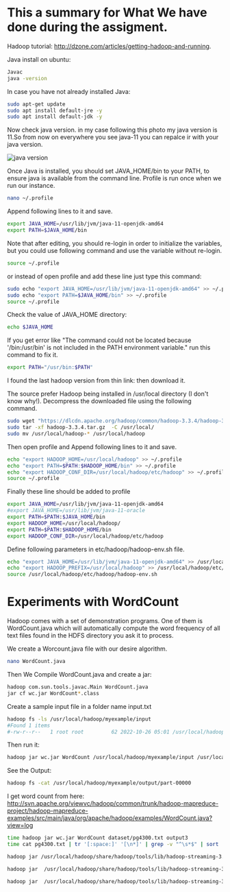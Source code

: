 # This a summary for What We have done during the assigment.

Hadoop tutorial: http://dzone.com/articles/getting-hadoop-and-running.

Java install on ubuntu:


```bash
Javac
java -version
```
In case you have not already installed Java:

```bash
sudo apt-get update
sudo apt install default-jre -y
sudo apt install default-jdk -y
```
Now check java version. in my case following this photo my java version is 11.So from now on everywhere you see java-11 you can repalce ir with your java version.

![java version](https://user-images.githubusercontent.com/80580733/197911176-e3d57be0-6cc8-4878-a1f5-cffe99f8d5e5.png)


Once Java is installed, you should set JAVA_HOME/bin to your PATH, to ensure java is available from the command line. Profile is run once when we run our instance.
```bash
nano ~/.profile  
```
Append following lines to it and save.

```bash
export JAVA_HOME=/usr/lib/jvm/java-11-openjdk-amd64
export PATH=$JAVA_HOME/bin 
```


Note that after editing, you should re-login in order to initialize the variables, but you could use following command and use the variable without re-login.

```bash
source ~/.profile 
```

or instead of open profile and add these line just type this command: 

```bash
sudo echo "export JAVA_HOME=/usr/lib/jvm/java-11-openjdk-amd64" >> ~/.profile
sudo echo "export PATH=$JAVA_HOME/bin" >> ~/.profile
source ~/.profile
```

Check the value of JAVA_HOME directory:

```bash
echo $JAVA_HOME
```

If you get error like "The command could not be located because '/bin:/usr/bin' is not included in the PATH environment variable." run this command to fix it.

```bash
export PATH="/usr/bin:$PATH"
```


I found the last hadoop version from thin link:  then download it.

The source prefer Hadoop being installed in /usr/local directory (I don't know why!). Decompress the downloaded file using the following command.

```bash
sudo wget "https://dlcdn.apache.org/hadoop/common/hadoop-3.3.4/hadoop-3.3.4.tar.gz"
sudo tar -xf hadoop-3.3.4.tar.gz  -C /usr/local/
sudo mv /usr/local/hadoop-* /usr/local/hadoop
```
Then open profile and Append following lines to it and save.

```bash
echo "export HADOOP_HOME=/usr/local/hadoop" >> ~/.profile
echo "export PATH=$PATH:$HADOOP_HOME/bin" >> ~/.profile
echo "export HADOOP_CONF_DIR=/usr/local/hadoop/etc/hadoop" >> ~/.profile
source ~/.profile
```

Finally these line should be added to profile
```bash
export JAVA_HOME=/usr/lib/jvm/java-11-openjdk-amd64
#export JAVA_HOME=/usr/lib/jvm/java-11-oracle
export PATH=$PATH:$JAVA_HOME/bin 
export HADOOP_HOME=/usr/local/hadoop/
export PATH=$PATH:$HADOOP_HOME/bin
export HADOOP_CONF_DIR=/usr/local/hadoop/etc/hadoop
```

Define following parameters in etc/hadoop/hadoop-env.sh file.

```bash
echo "export JAVA_HOME=/usr/lib/jvm/java-11-openjdk-amd64" >> /usr/local/hadoop/etc/hadoop/hadoop-env.sh
echo "export HADOOP_PREFIX=/usr/local/hadoop" >> /usr/local/hadoop/etc/hadoop/hadoop-env.sh
source /usr/local/hadoop/etc/hadoop/hadoop-env.sh
```

 <!--- 
I get the word count from here: https://www.dropbox.com/s/yp9i7nwmgzr3nkx/WordCount.java?dl=0

```bash
mkdir example && cd example
touch WordCount.java
mkdir input_data && cd input_data
touch input.txt
```

# Install SSH

```bash
apt-get install ssh -y

```

```bash
cd /usr/local/hadoop/etc/hadoop
sudo nano nano core-site.xml

<configuration>
  <property>
      <name>fs.defaultFS</name>
      <value>hdfs://ec2-44-200-190-242.compute-1.amazonaws.com:9000</value>
    </property>
</configuration>

```

```bash
hadoop jar $HADOOP_HOME/share/hadoop/mapreduce/hadoop-mapreduce-examples-3.3.4.jar grep input output 'dfs[a-z.]+'

hadoop jar /home/cloudera/WordCount.jar WordCount /inputnew/inputfile.txt /outputnew

```
# Hadoop HDFS
---> 


# Experiments with WordCount

Hadoop comes with a set of demonstration programs. One of them is WordCount.java which will
automatically compute the word frequency of all text files found in the HDFS directory you ask it to process.

We create a Worcount.java file with our desire algorithm. 

```bash
nano WordCount.java
```
Then We Compile WordCount.java and create a jar:

```bash
hadoop com.sun.tools.javac.Main WordCount.java
jar cf wc.jar WordCount*.class
```
Create a sample input file in a folder name input.txt

```bash
hadoop fs -ls /usr/local/hadoop/myexample/input
#Found 1 items
#-rw-r--r--   1 root root         62 2022-10-26 05:01 /usr/local/hadoop/myexample/input/input.txt
```
Then run it: 

```bash
hadoop jar wc.jar WordCount /usr/local/hadoop/myexample/input /usr/local/hadoop/myexample/output
```
See the Output: 

```bash
hadoop fs -cat /usr/local/hadoop/myexample/output/part-00000 
```


I get word count from here: http://svn.apache.org/viewvc/hadoop/common/trunk/hadoop-mapreduce-project/hadoop-mapreduce-examples/src/main/java/org/apache/hadoop/examples/WordCount.java?view=log


```bash
time hadoop jar wc.jar WordCount dataset/pg4300.txt output3
time cat pg4300.txt | tr '[:space:]' '[\n*]' | grep -v "^\s*$" | sort | uniq -c 
```

```bash
hadoop jar /usr/local/hadoop/share/hadoop/tools/lib/hadoop-streaming-3.3.4.jar -input pg4300.txt -output myoutput -mapper mapper.py -reducer reducer.py

hadoop jar  /usr/local/hadoop/share/hadoop/tools/lib/hadoop-streaming-3.3.4.jar  -file mapper.py -mapper mapper.py -file reducer.py -reducer reducer.py -input soc-LiveJournal1Adj.txt -output output

hadoop jar  /usr/local/hadoop/share/hadoop/tools/lib/hadoop-streaming-3.3.4.jar  -file mapper.py -mapper mapper.py -file reducer.py -reducer reducer.py -input friend-test.txt -output output

```



